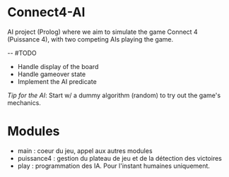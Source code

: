 # Connect4-AI
AI project (Prolog) where we aim to simulate the game Connect 4 (Puissance 4), with two competing AIs playing the game.

--
#TODO
+ Handle display of the board
+ Handle gameover state
+ Implement the AI predicate

*Tip for the AI*: Start w/ a dummy algorithm (random) to try out the game's mechanics.

# Modules
+ main : coeur du jeu, appel aux autres modules
+ puissance4 : gestion du plateau de jeu et de la détection des victoires
+ play : programmation des IA. Pour l'instant humaines uniquement.
